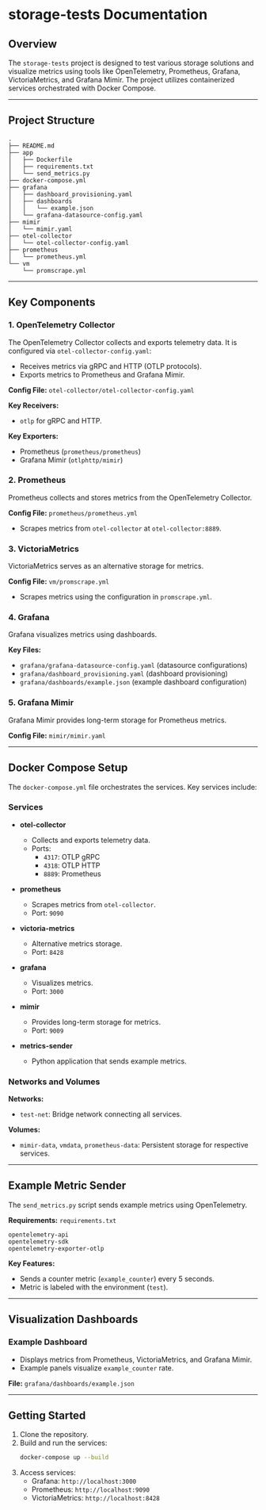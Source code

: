 # storage-tests Documentation

## Overview

The `storage-tests` project is designed to test various storage solutions and visualize metrics using tools like OpenTelemetry, Prometheus, Grafana, VictoriaMetrics, and Grafana Mimir. The project utilizes containerized services orchestrated with Docker Compose.

---

## Project Structure

```
.
├── README.md
├── app
│   ├── Dockerfile
│   ├── requirements.txt
│   └── send_metrics.py
├── docker-compose.yml
├── grafana
│   ├── dashboard_provisioning.yaml
│   ├── dashboards
│   │   └── example.json
│   └── grafana-datasource-config.yaml
├── mimir
│   └── mimir.yaml
├── otel-collector
│   └── otel-collector-config.yaml
├── prometheus
│   └── prometheus.yml
└── vm
    └── promscrape.yml
```

---

## Key Components

### 1. OpenTelemetry Collector

The OpenTelemetry Collector collects and exports telemetry data. It is configured via `otel-collector-config.yaml`:

- Receives metrics via gRPC and HTTP (OTLP protocols).
- Exports metrics to Prometheus and Grafana Mimir.

**Config File:** `otel-collector/otel-collector-config.yaml`

**Key Receivers:**
- `otlp` for gRPC and HTTP.

**Key Exporters:**
- Prometheus (`prometheus/prometheus`)
- Grafana Mimir (`otlphttp/mimir`)

### 2. Prometheus

Prometheus collects and stores metrics from the OpenTelemetry Collector.

**Config File:** `prometheus/prometheus.yml`

- Scrapes metrics from `otel-collector` at `otel-collector:8889`.

### 3. VictoriaMetrics

VictoriaMetrics serves as an alternative storage for metrics.

**Config File:** `vm/promscrape.yml`

- Scrapes metrics using the configuration in `promscrape.yml`.

### 4. Grafana

Grafana visualizes metrics using dashboards.

**Key Files:**
- `grafana/grafana-datasource-config.yaml` (datasource configurations)
- `grafana/dashboard_provisioning.yaml` (dashboard provisioning)
- `grafana/dashboards/example.json` (example dashboard configuration)

### 5. Grafana Mimir

Grafana Mimir provides long-term storage for Prometheus metrics.

**Config File:** `mimir/mimir.yaml`

---

## Docker Compose Setup

The `docker-compose.yml` file orchestrates the services. Key services include:

### Services

- **otel-collector**
  - Collects and exports telemetry data.
  - Ports:
    - `4317`: OTLP gRPC
    - `4318`: OTLP HTTP
    - `8889`: Prometheus

- **prometheus**
  - Scrapes metrics from `otel-collector`.
  - Port: `9090`

- **victoria-metrics**
  - Alternative metrics storage.
  - Port: `8428`

- **grafana**
  - Visualizes metrics.
  - Port: `3000`

- **mimir**
  - Provides long-term storage for metrics.
  - Port: `9009`

- **metrics-sender**
  - Python application that sends example metrics.

### Networks and Volumes

**Networks:**
- `test-net`: Bridge network connecting all services.

**Volumes:**
- `mimir-data`, `vmdata`, `prometheus-data`: Persistent storage for respective services.

---

## Example Metric Sender

The `send_metrics.py` script sends example metrics using OpenTelemetry.

**Requirements:** `requirements.txt`

```plaintext
opentelemetry-api
opentelemetry-sdk
opentelemetry-exporter-otlp
```

**Key Features:**
- Sends a counter metric (`example_counter`) every 5 seconds.
- Metric is labeled with the environment (`test`).

---

## Visualization Dashboards

### Example Dashboard

- Displays metrics from Prometheus, VictoriaMetrics, and Grafana Mimir.
- Example panels visualize `example_counter` rate.

**File:** `grafana/dashboards/example.json`

---

## Getting Started

1. Clone the repository.
2. Build and run the services:
   ```bash
   docker-compose up --build
   ```
3. Access services:
   - Grafana: `http://localhost:3000`
   - Prometheus: `http://localhost:9090`
   - VictoriaMetrics: `http://localhost:8428`
